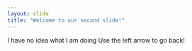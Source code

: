 ```yaml
---
layout: slide
title: "Welcome to our second slide!"
---
```

I have no idea what I am doing
Use the left arrow to go back!
